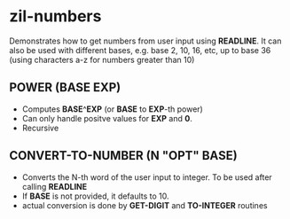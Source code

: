 # zil-numbers

Demonstrates how to get numbers from user input using **READLINE**. It can also be used with different bases, e.g. base 2, 10, 16, etc, up to base 36 (using characters a-z for numbers greater than 10)

## POWER (BASE EXP)

- Computes **BASE**^**EXP** (or **BASE** to **EXP**-th power)
- Can only handle positve values for **EXP** and **0**.
- Recursive

## CONVERT-TO-NUMBER (N "OPT" BASE)

- Converts the N-th word of the user input to integer. To be used after calling **READLINE**
- If **BASE** is not provided, it defaults to 10.
- actual conversion is done by **GET-DIGIT** and **TO-INTEGER** routines

